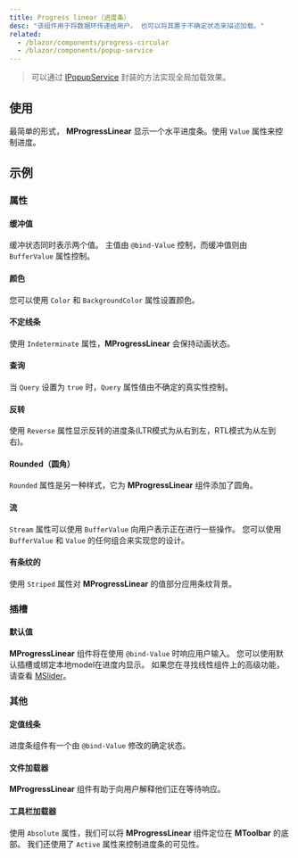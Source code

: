```yaml
---
title: Progress linear（进度条）
desc: "该组件用于将数据环传递给用户。 也可以将其置于不确定状态来描述加载。"
related:
  - /blazor/components/progress-circular
  - /blazor/components/popup-service
---
```


> 可以通过 [IPopupService](/blazor/components/popup-service#progress) 封装的方法实现全局加载效果。

## 使用

最简单的形式， **MProgressLinear** 显示一个水平进度条。使用 `Value` 属性来控制进度。

<progress-linear-usage></progress-linear-usage>

## 示例

### 属性

#### 缓冲值

缓冲状态同时表示两个值。 主值由 `@bind-Value` 控制，而缓冲值则由 `BufferValue` 属性控制。

<masa-example file="Examples.components.progress_linear.BufferValue"></masa-example>

#### 颜色

您可以使用 `Color` 和 `BackgroundColor` 属性设置颜色。

<masa-example file="Examples.components.progress_linear.Color"></masa-example>

#### 不定线条

使用 `Indeterminate` 属性，**MProgressLinear** 会保持动画状态。

<masa-example file="Examples.components.progress_linear.Indeterminate"></masa-example>

#### 查询

当 `Query` 设置为 `true` 时，`Query` 属性值由不确定的真实性控制。

<masa-example file="Examples.components.progress_linear.Query"></masa-example>

#### 反转

使用 `Reverse` 属性显示反转的进度条(LTR模式为从右到左，RTL模式为从左到右)。

<masa-example file="Examples.components.progress_linear.Reversed"></masa-example>

#### Rounded（圆角）

`Rounded` 属性是另一种样式，它为 **MProgressLinear** 组件添加了圆角。

<masa-example file="Examples.components.progress_linear.Rounded"></masa-example>

#### 流

`Stream` 属性可以使用 `BufferValue` 向用户表示正在进行一些操作。 您可以使用 `BufferValue` 和 `Value` 的任何组合来实现您的设计。

<masa-example file="Examples.components.progress_linear.Stream"></masa-example>

#### 有条纹的

使用 `Striped` 属性对 **MProgressLinear** 的值部分应用条纹背景。

<masa-example file="Examples.components.progress_linear.Striped"></masa-example>

### 插槽

#### 默认值

**MProgressLinear** 组件将在使用 `@bind-Value` 时响应用户输入。 您可以使用默认插槽或绑定本地model在进度内显示。 如果您在寻找线性组件上的高级功能，请查看 [MSlider](/blazor/components/sliders)。

<masa-example file="Examples.components.progress_linear.Default"></masa-example>

### 其他

#### 定值线条

进度条组件有一个由 `@bind-Value` 修改的确定状态。

<masa-example file="Examples.components.progress_linear.Determinate"></masa-example>

#### 文件加载器

**MProgressLinear** 组件有助于向用户解释他们正在等待响应。

<masa-example file="Examples.components.progress_linear.FileLoader"></masa-example>

#### 工具栏加载器

使用 `Absolute` 属性，我们可以将 **MProgressLinear** 组件定位在 **MToolbar** 的底部。 我们还使用了 `Active` 属性来控制进度条的可见性。

<masa-example file="Examples.components.progress_linear.ToolbarLoader"></masa-example>
